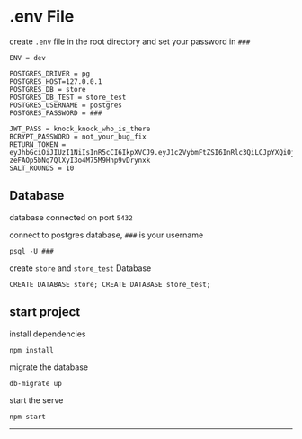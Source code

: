 # .env File

create `.env` file in the root directory and set your password in `###`

```
ENV = dev

POSTGRES_DRIVER = pg
POSTGRES_HOST=127.0.0.1
POSTGRES_DB = store
POSTGRES_DB_TEST = store_test
POSTGRES_USERNAME = postgres
POSTGRES_PASSWORD = ###

JWT_PASS = knock_knock_who_is_there
BCRYPT_PASSWORD = not_your_bug_fix
RETURN_TOKEN = eyJhbGciOiJIUzI1NiIsInR5cCI6IkpXVCJ9.eyJ1c2VybmFtZSI6InRlc3QiLCJpYXQiOjE2NTM0MjgwNzV9.CMpEGAa-zeFAOp5bNq7QlXyI3o4M75M9Hhp9vDrynxk
SALT_ROUNDS = 10
```

## Database

database connected on port `5432`

connect to postgres database, `###` is your username

```
psql -U ###
```

create `store` and `store_test` Database

```
CREATE DATABASE store; CREATE DATABASE store_test;
```

## start project

install dependencies

```
npm install
```

migrate the database

```
db-migrate up
```

start the serve

```
npm start
```

---
